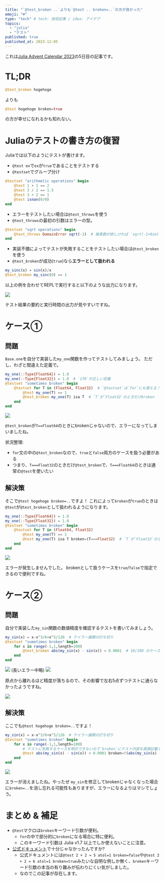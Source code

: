```yaml
---
title: "`@test_broken ..`よりも`@test .. broken=..`の方が良かった"
emoji: "💔"
type: "tech" # tech: 技術記事 / idea: アイデア
topics:
  - "julia"
  - "テスト"
published: true
published_at: 2023-12-05
---
```


これは[Julia Advent Calendar 2023](https://qiita.com/advent-calendar/2023/julia)の5日目の記事です。

# TL;DR

```julia
@test_broken hogehoge
```

よりも

```julia
@test hogehoge broken=true
```

の方が幸せになれるかも知れない。

# Juliaのテストの書き方の復習

Juliaでは以下のようにテストが書けます。

* `@test ex`で`ex`が`true`であることをテストする
* `@testset`でグループ分け

```julia
@testset "arithmetic operations" begin
    @test 1 + 1 == 2
    @test 3 / 2 == 1.5
    @test 3 ÷ 2 == 1
    @test isnan(0/0)
end
```

* エラーをテストしたい場合は`@test_throws`を使う
* `@test_throws`の最初の引数はエラーの型。

```julia
@testset "sqrt operations" begin
    @test_throws DomainError sqrt(-1)  # 複素数が欲しければ `sqrt(-1+0im)`と書けば良い
end
```

* 実装不備によってテストが失敗することをテストしたい場合は`@test_broken`を使う
* `@test_broken`が成功(`true`)なら**エラーとして扱われる**

```julia
my_sinc(x) = sin(x)/x
@test_broken my_sinc(0) == 1
```

以上の例を合わせてREPLで実行すると以下のような出力になります。

![](https://storage.googleapis.com/zenn-user-upload/0a1fab3b6736-20231204.png)

テスト結果の要約と実行時間の出力が見やすいですね。

# ケース①
## 問題
`Base.one`を自分で実装した`my_one`関数を作ってテストしてみましょう。
ただし、わざと間違えた定義で。

```julia
my_one(::Type{Float64}) = 1.0
my_one(::Type{Float32}) = 1.0  # `1f0`が正しい定義
@testset "sometimes broken" begin
    @testset for T in (Float64, Float32)  # `@testset`は`for`にも使える！
        @test my_one(T) == 1
        @test_broken my_one(T) isa T  # `T`が`Float32`のときだけbroken
    end
end
```

![](https://storage.googleapis.com/zenn-user-upload/a65c371b9a31-20231204.png)

`@test_broken`が`T==Float64`のときにbrokenじゃないので、エラーになってしまいましたね。

状況整理:

* `for`文の中の`@test_broken`なので、`true`と`false`両方のケースを扱う必要がある
* つまり、`T===Float32`のときだけ`@test_broken`で、`T===Float64`のときは通常の`@test`を使いたい

## 解決策
そこで`@test hogehoge broken=..`ですよ！
これによって`broken`が`true`のときは`@test`が`@test_broken`として扱われるようになります。

```julia
my_one(::Type{Float64}) = 1.0
my_one(::Type{Float32}) = 1.0
@testset "sometimes broken" begin
    @testset for T in (Float64, Float32)
        @test my_one(T) == 1
        @test my_one(T) isa T broken=(T===Float32)  # `T`が`Float32`のときだけbroken
    end
end
```

![](https://storage.googleapis.com/zenn-user-upload/bc2cbc0b815d-20231204.png)

エラーが発生しませんでした。
brokenとして扱うケースを`true`/`false`で指定できるので便利ですね。

# ケース②
## 問題
自分で実装した`my_sin`関数の数値精度を確認するテストを書いてみましょう。

```julia
my_sin(x) = x-x^3/6+x^5/120  # テイラー展開の打ち切り
@testset "sometimes broken" begin
    for x in range(-1,1,length=100)
        @test_broken abs(my_sin(x) - sin(x)) < 0.0001  # 10/100 のケースでbroken
    end
end
```

![](https://storage.googleapis.com/zenn-user-upload/870c6e30e22e-20231204.png)
(長いエラー中略)
![](https://storage.googleapis.com/zenn-user-upload/039f28b6560d-20231204.png)

原点から離れるほど精度が落ちるので、その影響で左右5点ずつテストに通らなかったようですね。

![](https://storage.googleapis.com/zenn-user-upload/f6ed792ab973-20231204.png)

## 解決策
ここでも`@test hogehoge broken=..`ですよ！

```julia
my_sin(x) = x-x^3/6+x^5/120  # テイラー展開の打ち切り
@testset "sometimes broken" begin
    for x in range(-1,1,length=100)
        # テストに失敗するケースを明示できないので`broken`にテスト内容を直接記載すればOK
        @test abs(my_sin(x) - sin(x)) < 0.0001 broken=!(abs(my_sin(x) - sin(x)) < 0.0001)
    end
end
```

![](https://storage.googleapis.com/zenn-user-upload/a1b5ffff277e-20231204.png)

エラーが消えましたね。やったぜ
`my_sin`を修正してbrokenじゃなくなった場合に`broken=..`を消し忘れる可能性もありますが、エラーになるよりはマシでしょう。

# まとめ & 補足

* `@test`マクロは`broken`キーワード引数が便利。
  * `for`の中で部分的に`broken`になる場合に特に便利。
  * このキーワード引数は Julia v1.7 以上でしか使えないことに注意。
* [公式ドキュメント](https://docs.julialang.org/en/v1.9/stdlib/Test/#Test.@test)で十分じゃなかったんですか?
  * 公式ドキュメントには`@test 2 + 2 ≈ 5 atol=1 broken=false`や`@test 2 + 2 ≈ 6 atol=1 broken=true`みたいな自明な例しか無く、`broken`キーワード引数の本当の有り難みが伝わりにくい気がしました。
  * なのでこの記事が存在します。

